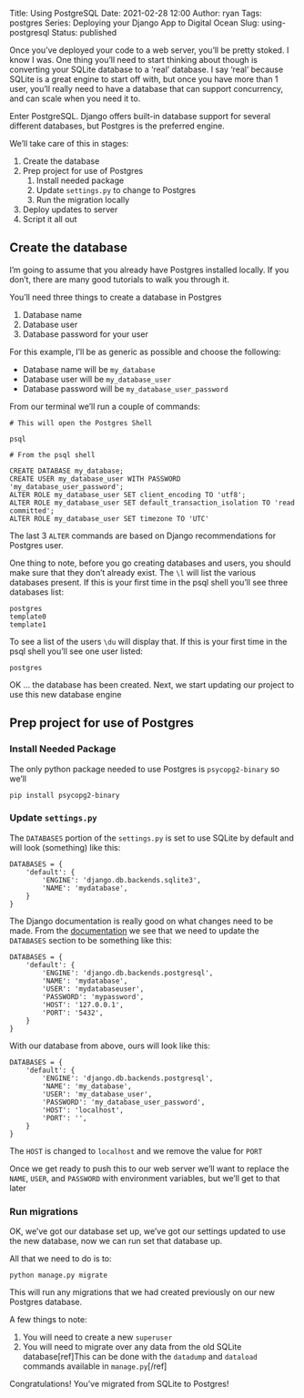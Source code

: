 Title: Using PostgreSQL
Date: 2021-02-28 12:00
Author: ryan
Tags: postgres
Series: Deploying your Django App to Digital Ocean
Slug: using-postgresql
Status: published

Once you’ve deployed your code to a web server, you’ll be pretty stoked. I know I was. One thing you’ll need to start thinking about though is converting your SQLite database to a ‘real’ database. I say ‘real’ because SQLite is a great engine to start off with, but once you have more than 1 user, you’ll really need to have a database that can support concurrency, and can scale when you need it to.

Enter PostgreSQL. Django offers built-in database support for several different databases, but Postgres is the preferred engine.

We’ll take care of this in stages:

1.  Create the database
2.  Prep project for use of Postgres
    1.  Install needed package
    2.  Update `settings.py` to change to Postgres
    3.  Run the migration locally
3.  Deploy updates to server
4.  Script it all out

## Create the database

I’m going to assume that you already have Postgres installed locally. If you don’t, there are many good tutorials to walk you through it.

You’ll need three things to create a database in Postgres

1.  Database name
2.  Database user
3.  Database password for your user

For this example, I’ll be as generic as possible and choose the following:

-   Database name will be `my_database`
-   Database user will be `my_database_user`
-   Database password will be `my_database_user_password`

From our terminal we’ll run a couple of commands:

```
# This will open the Postgres Shell

psql

# From the psql shell

CREATE DATABASE my_database;
CREATE USER my_database_user WITH PASSWORD 'my_database_user_password';
ALTER ROLE my_database_user SET client_encoding TO 'utf8';
ALTER ROLE my_database_user SET default_transaction_isolation TO 'read committed';
ALTER ROLE my_database_user SET timezone TO 'UTC'
```

The last 3 `ALTER` commands are based on Django recommendations for Postgres user.

One thing to note, before you go creating databases and users, you should make sure that they don’t already exist. The `\l` will list the various databases present. If this is your first time in the psql shell you’ll see three databases list:

```
postgres
template0
template1
```

To see a list of the users `\du` will display that. If this is your first time in the psql shell you’ll see one user listed:

```
postgres
```

OK … the database has been created. Next, we start updating our project to use this new database engine

## Prep project for use of Postgres

### Install Needed Package

The only python package needed to use Postgres is `psycopg2-binary` so we’ll

```
pip install psycopg2-binary
```

### Update `settings.py`

The `DATABASES` portion of the `settings.py` is set to use SQLite by default and will look (something) like this:

```
DATABASES = {
    'default': {
        'ENGINE': 'django.db.backends.sqlite3',
        'NAME': 'mydatabase',
    }
}
```

The Django documentation is really good on what changes need to be made. From the [documentation](https://docs.djangoproject.com/en/3.0/ref/settings/#databases) we see that we need to update the `DATABASES` section to be something like this:

```
DATABASES = {
    'default': {
        'ENGINE': 'django.db.backends.postgresql',
        'NAME': 'mydatabase',
        'USER': 'mydatabaseuser',
        'PASSWORD': 'mypassword',
        'HOST': '127.0.0.1',
        'PORT': '5432',
    }
}
```

With our database from above, ours will look like this:

```
DATABASES = {
    'default': {
        'ENGINE': 'django.db.backends.postgresql',
        'NAME': 'my_database',
        'USER': 'my_database_user',
        'PASSWORD': 'my_database_user_password',
        'HOST': 'localhost',
        'PORT': '',
    }
}
```

The `HOST` is changed to `localhost` and we remove the value for `PORT`

Once we get ready to push this to our web server we’ll want to replace the `NAME`, `USER`, and `PASSWORD` with environment variables, but we’ll get to that later

### Run migrations

OK, we’ve got our database set up, we’ve got our settings updated to use the new database, now we can run set that database up.

All that we need to do is to:

```
python manage.py migrate
```

This will run any migrations that we had created previously on our new Postgres database.

A few things to note:

1.  You will need to create a new `superuser`
2.  You will need to migrate over any data from the old SQLite database[ref]This can be done with the `datadump` and `dataload` commands available in `manage.py`[/ref]

Congratulations! You’ve migrated from SQLite to Postgres!
